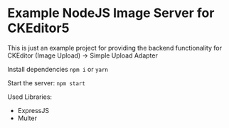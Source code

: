 # Example NodeJS Image Server for CKEditor5

This is just an example project for providing the backend functionality for CKEditor (Image Upload) -> Simple Upload Adapter

Install dependencies `npm i` or `yarn`

Start the server: `npm start` 

Used Libraries:
- ExpressJS
- Multer